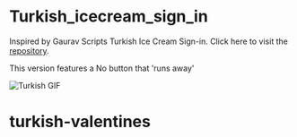 # Turkish_icecream_sign_in
Inspired by Gaurav Scripts Turkish Ice Cream Sign-in.
Click here to visit the [repository](https://github.com/GauravScripts/Turkish_icecream_sign_in).

This version features a No button that 'runs away'

![Turkish GIF](https://github.com/Raph-royalty/turkish-valentines/blob/main/demo/turkish.gif)


# turkish-valentines

